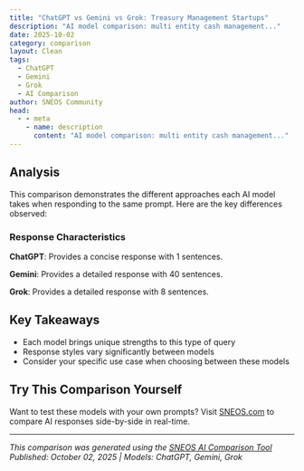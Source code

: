 ```yaml
---
title: "ChatGPT vs Gemini vs Grok: Treasury Management Startups"
description: "AI model comparison: multi entity cash management..."
date: 2025-10-02
category: comparison
layout: Clean
tags:
  - ChatGPT
  - Gemini
  - Grok
  - AI Comparison
author: SNEOS Community
head:
  - - meta
    - name: description
      content: "AI model comparison: multi entity cash management..."
---
```


<ChatComparison
  title="ChatGPT vs Gemini vs Grok: Treasury Management Startups"
  prompt="multi entity cash management"
  :responses='{
    "ChatGPT": "Error calling OpenAI API.",
    "Gemini": "Multi-entity cash management refers to the processes and tools used by organizations with multiple subsidiaries, divisions, or legal entities to optimize the control, visibility, and utilization of their cash resources across the entire enterprise. It\u0027s about managing cash flow efficiently and strategically, not just within a single entity, but across the entire group.\n\nHere\u0027s a breakdown of key aspects:\n\n**Core Goals and Benefits:**\n\n* **Improved Cash Visibility:**  Gaining a clear, consolidated view of cash balances across all entities in real-time or near real-time.  This eliminates reliance on manual spreadsheets and disparate banking systems.\n* **Enhanced Cash Forecasting:** More accurate predictions of future cash inflows and outflows, enabling better decision-making regarding investments, borrowing, and other strategic activities.\n* **Reduced Borrowing Costs:**  Optimizing cash pooling and intercompany lending can minimize reliance on external financing, leading to significant cost savings.\n* **Optimized Cash Utilization:**  Efficiently allocating cash to where it\u0027s needed most, ensuring that funds are available when and where required.\n* **Centralized Control:**  Establishing consistent policies and procedures for cash management across all entities, improving compliance and reducing risk.\n* **Streamlined Processes:** Automating repetitive tasks such as bank reconciliations, intercompany transfers, and reporting.\n* **Improved Returns on Investment:**  Identifying excess cash and investing it strategically to generate returns.\n* **Better Risk Management:**  Monitoring cash balances and movements across entities helps identify potential risks, such as fraud or financial instability.\n* **Enhanced Operational Efficiency:**  Freeing up finance staff to focus on more strategic activities by automating routine tasks.\n\n**Key Components and Strategies:**\n\n* **Centralized Treasury Function:**  Often, a central treasury department is responsible for overseeing cash management across all entities.  This provides a single point of control and accountability.\n* **Centralized Banking Relationships:**  Consolidating banking relationships with a smaller number of banks can result in better pricing, simplified processes, and improved reporting.\n* **Cash Pooling:**  Aggregating cash balances from different entities into a single account, allowing for efficient allocation and utilization of funds.  There are two main types:\n    *   **Physical Cash Pooling:**  Actual transfer of funds to a central account.\n    *   **Notional Cash Pooling:**  Balances are notionally aggregated for interest calculation purposes, but funds remain in individual entity accounts.  This is often used to comply with regulatory restrictions on cross-border fund transfers.\n* **Intercompany Lending:**  Borrowing and lending funds between different entities within the organization, reducing the need for external financing.\n* **Payment Factories:**  Centralizing payment processing for all entities, streamlining payment workflows and improving control over disbursements.\n* **In-House Banking:**  Establishing an internal bank to manage intercompany transactions, currency conversions, and other financial services.\n* **Standardized Processes:**  Implementing consistent policies and procedures for cash management across all entities, covering areas such as bank account opening, cash forecasting, and payment approvals.\n* **Technology Solutions:**  Implementing treasury management systems (TMS) or enterprise resource planning (ERP) modules with robust cash management functionality.  These systems provide:\n    *   Real-time cash visibility\n    *   Automated cash forecasting\n    *   Cash pooling and intercompany lending capabilities\n    *   Payment factory integration\n    *   Automated bank reconciliations\n    *   Comprehensive reporting\n* **Bank Communication Management:**  Tools to automate communication with banks, including sending and receiving payment files, bank statements, and other financial information.\n* **Foreign Exchange (FX) Management:**  Strategies for managing currency risk, including hedging and netting.\n\n**Challenges of Multi-Entity Cash Management:**\n\n* **Complexity:**  Managing cash across multiple entities can be complex, especially when dealing with different currencies, regulatory environments, and banking systems.\n* **Data Integration:**  Integrating data from different sources can be challenging, requiring robust data management processes and technology.\n* **Communication:**  Effective communication between the central treasury function and the various entities is crucial for successful cash management.\n* **Regulatory Compliance:**  Complying with local regulations in each jurisdiction can be complex and time-consuming.\n* **Resistance to Change:**  Entities may resist changes to their existing cash management processes.\n* **Implementation Costs:**  Implementing a centralized cash management system can be expensive, requiring investments in technology, training, and consulting.\n\n**Industries That Commonly Use Multi-Entity Cash Management:**\n\n* **Multinational Corporations (MNCs):** Companies with subsidiaries in multiple countries.\n* **Conglomerates:** Large companies with diverse business units operating independently.\n* **Franchise Businesses:** Companies with a network of franchised locations.\n* **Real Estate Investment Trusts (REITs):** Companies that own and manage a portfolio of properties.\n* **Private Equity Firms:** Firms that invest in multiple companies.\n* **Healthcare Organizations:** Hospital systems with multiple facilities and affiliated entities.\n\n**In summary, multi-entity cash management is a critical function for organizations seeking to optimize their cash resources, reduce costs, and improve control across the entire enterprise.  By implementing a well-designed cash management strategy and leveraging appropriate technology, organizations can unlock significant value and gain a competitive advantage.**\n",
    "Grok": "Multi-entity cash management refers to the process of managing cash flows, liquidity, and financial resources across multiple entities within a single organization or group of companies. This approach is common in businesses with subsidiaries, divisions, or multiple operational units spread across different regions or countries. The goal of multi-entity cash management is to optimize the use of cash, minimize costs, ensure liquidity, and mitigate financial risks across all entities.\n\n### Key Components of Multi-Entity Cash Management\n1. **Centralized Cash Management**:\n   - Often, a centralized treasury function oversees cash operations for all entities. This allows for better control, visibility, and coordination of cash flows.\n   - Centralization helps in pooling cash from different entities to optimize interest earnings, reduce borrowing costs, and manage surpluses or deficits efficiently.\n\n2. **Cash Pooling**:\n   - Cash pooling involves consolidating cash balances from multiple entities into a single acco"
  }'
  published-date="11:53"
/>

## Analysis

This comparison demonstrates the different approaches each AI model takes when responding to the same prompt. Here are the key differences observed:

### Response Characteristics

**ChatGPT**: Provides a concise response with 1 sentences. 

**Gemini**: Provides a detailed response with 40 sentences. 

**Grok**: Provides a detailed response with 8 sentences. 

## Key Takeaways

- Each model brings unique strengths to this type of query
- Response styles vary significantly between models
- Consider your specific use case when choosing between these models

## Try This Comparison Yourself

Want to test these models with your own prompts? Visit [SNEOS.com](https://sneos.com) to compare AI responses side-by-side in real-time.

---

*This comparison was generated using the [SNEOS AI Comparison Tool](https://sneos.com)*
*Published: October 02, 2025 | Models: ChatGPT, Gemini, Grok*
